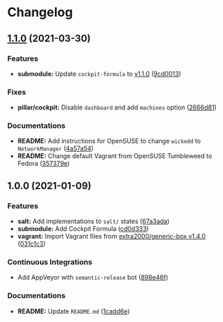 # Changelog

## [1.1.0](https://github.com/extra2000/cockpit-box/compare/v1.0.0...v1.1.0) (2021-03-30)


### Features

* **submodule:** Update `cockpit-formula` to [v1.1.0](https://github.com/extra2000/cockpit-formula/releases/tag/v1.1.0) ([9cd0013](https://github.com/extra2000/cockpit-box/commit/9cd0013d1f760ff1679d63ba40df28e296222485))


### Fixes

* **pillar/cockpit:** Disable `dashboard` and add `machines` option ([2666d81](https://github.com/extra2000/cockpit-box/commit/2666d8122c44e0a207bc863fbc6573958a8065c1))


### Documentations

* **README:** Add instructions for OpenSUSE to change `wickedd` to `NetworkManager` ([4a57a54](https://github.com/extra2000/cockpit-box/commit/4a57a540ce9540cddacde4287b89b8253ae8fb3e))
* **README:** Change default Vagrant from OpenSUSE Tumbleweed to Fedora ([357379e](https://github.com/extra2000/cockpit-box/commit/357379e8fd468733b162bcf180699f4f8f96ab98))

## 1.0.0 (2021-01-09)


### Features

* **salt:** Add implementations to `salt/` states ([67a3ada](https://github.com/extra2000/cockpit-box/commit/67a3adafb14780851f062e81effc3754024aca13))
* **submodule:** Add Cockpit Formula ([cd0d333](https://github.com/extra2000/cockpit-box/commit/cd0d33323add6c38132e369c96ce514fbea988c2))
* **vagrant:** Import Vagrant files from [extra2000/generic-box v1.4.0](https://github.com/extra2000/generic-box/releases/tag/v1.4.0) ([031c1c3](https://github.com/extra2000/cockpit-box/commit/031c1c31fd2c91b51beb61925ec1dfa19fb62ee8))


### Continuous Integrations

* Add AppVeyor with `semantic-release` bot ([898e46f](https://github.com/extra2000/cockpit-box/commit/898e46f3c22df6a1e92c9468bfc66a428645e253))


### Documentations

* **README:** Update `README.md` ([1cadd6e](https://github.com/extra2000/cockpit-box/commit/1cadd6e546a212bf78ea3ecda57118da761a0323))
